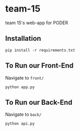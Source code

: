 # team-15

team 15's web-app for PODER

## Installation

```
pip install -r requirements.txt
```


## To Run our Front-End

Navigate to `front/`

```
python app.py
```

## To Run our Back-End

Navigate to `back/`

```
python api.py
```
